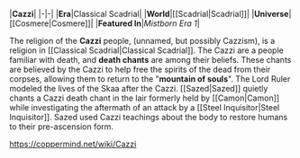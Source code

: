 |**Cazzi**|
|-|-|
|**Era**|Classical Scadrial|
|**World**|[[Scadrial\|Scadrial]]|
|**Universe**|[[Cosmere\|Cosmere]]|
|**Featured In**|*Mistborn Era 1*|

The religion of the **Cazzi** people, (unnamed, but possibly Cazzism), is a religion in [[Classical Scadrial\|Classical Scadrial]].
The Cazzi are a people familiar with death, and **death chants** are among their beliefs. These chants are believed by the Cazzi to help free the spirits of the dead from their corpses, allowing them to return to the "**mountain of souls**". The Lord Ruler modeled the lives of the Skaa after the Cazzi.
[[Sazed\|Sazed]] quietly chants a Cazzi death chant in the lair formerly held by [[Camon\|Camon]] while investigating the aftermath of an attack by a [[Steel Inquisitor\|Steel Inquisitor]].
Sazed used Cazzi teachings about the body to restore humans to their pre-ascension form.



https://coppermind.net/wiki/Cazzi
